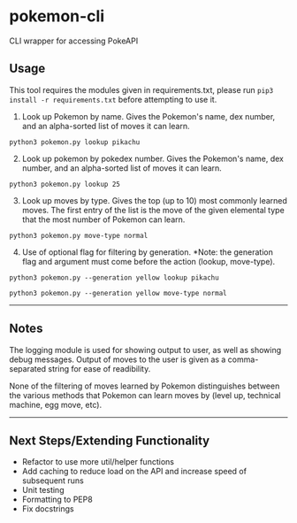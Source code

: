 # pokemon-cli
CLI wrapper for accessing PokeAPI

## Usage

This tool requires the modules given in requirements.txt, please run `pip3 install -r requirements.txt` before attempting to use it.

1) Look up Pokemon by name. Gives the Pokemon's name, dex number, and an alpha-sorted list of moves it can learn.

`python3 pokemon.py lookup pikachu`

2) Look up pokemon by pokedex number. Gives the Pokemon's name, dex number, and an alpha-sorted list of moves it can learn.

`python3 pokemon.py lookup 25`

3) Look up moves by type. Gives the top (up to 10) most commonly learned moves. The first entry of the list is the move of the given elemental type that the most number of Pokemon can learn.

`python3 pokemon.py move-type normal`

4) Use of optional flag for filtering by generation. *Note: the generation flag and argument must come before the action (lookup, move-type).

`python3 pokemon.py --generation yellow lookup pikachu`

`python3 pokemon.py --generation yellow move-type normal`

---

## Notes

The logging module is used for showing output to user, as well as showing debug messages. Output of moves to the user is given as a comma-separated string for ease of readibility.

None of the filtering of moves learned by Pokemon distinguishes between the various methods that Pokemon can learn moves by (level up, technical machine, egg move, etc).

---

## Next Steps/Extending Functionality

* Refactor to use more util/helper functions
* Add caching to reduce load on the API and increase speed of subsequent runs
* Unit testing
* Formatting to PEP8
* Fix docstrings
